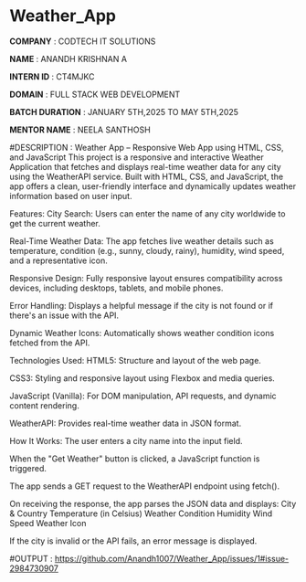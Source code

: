# Weather_App

**COMPANY** : CODTECH IT SOLUTIONS

**NAME** : ANANDH KRISHNAN A

**INTERN ID** : CT4MJKC

**DOMAIN** : FULL STACK WEB DEVELOPMENT

**BATCH DURATION** : JANUARY 5TH,2025 TO MAY 5TH,2025

**MENTOR NAME** : NEELA SANTHOSH

#DESCRIPTION :
 Weather App – Responsive Web App using HTML, CSS, and JavaScript
This project is a responsive and interactive Weather Application that fetches and displays real-time weather data for any city using the WeatherAPI service. Built with HTML, CSS, and JavaScript, the app offers a clean, user-friendly interface and dynamically updates weather information based on user input.

 Features:
City Search: Users can enter the name of any city worldwide to get the current weather.

Real-Time Weather Data: The app fetches live weather details such as temperature, condition (e.g., sunny, cloudy, rainy), humidity, wind speed, and a representative icon.

Responsive Design: Fully responsive layout ensures compatibility across devices, including desktops, tablets, and mobile phones.

Error Handling: Displays a helpful message if the city is not found or if there's an issue with the API.

Dynamic Weather Icons: Automatically shows weather condition icons fetched from the API.

Technologies Used:
HTML5: Structure and layout of the web page.

CSS3: Styling and responsive layout using Flexbox and media queries.

JavaScript (Vanilla): For DOM manipulation, API requests, and dynamic content rendering.

WeatherAPI: Provides real-time weather data in JSON format.

How It Works:
The user enters a city name into the input field.

When the "Get Weather" button is clicked, a JavaScript function is triggered.

The app sends a GET request to the WeatherAPI endpoint using fetch().

On receiving the response, the app parses the JSON data and displays:
City & Country
Temperature (in Celsius)
Weather Condition
Humidity
Wind Speed
Weather Icon

If the city is invalid or the API fails, an error message is displayed.

#OUTPUT : https://github.com/Anandh1007/Weather_App/issues/1#issue-2984730907
